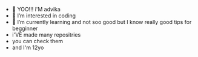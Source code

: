 - 👋 YOO!!! i'M advika 
- 👀 I’m interested in coding
- 🌱 I’m currently learning and not soo good but I know really good tips for begginner 
- i'VE made many repositries 
- you can check them
- and I'm 12yo
